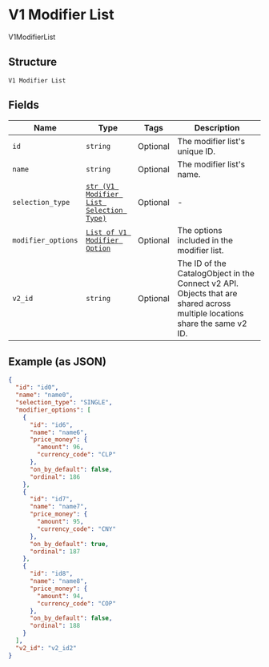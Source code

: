 
# V1 Modifier List

V1ModifierList

## Structure

`V1 Modifier List`

## Fields

| Name | Type | Tags | Description |
|  --- | --- | --- | --- |
| `id` | `string` | Optional | The modifier list's unique ID. |
| `name` | `string` | Optional | The modifier list's name. |
| `selection_type` | [`str (V1 Modifier List Selection Type)`](/doc/models/v1-modifier-list-selection-type.md) | Optional | - |
| `modifier_options` | [`List of V1 Modifier Option`](/doc/models/v1-modifier-option.md) | Optional | The options included in the modifier list. |
| `v2_id` | `string` | Optional | The ID of the CatalogObject in the Connect v2 API. Objects that are shared across multiple locations share the same v2 ID. |

## Example (as JSON)

```json
{
  "id": "id0",
  "name": "name0",
  "selection_type": "SINGLE",
  "modifier_options": [
    {
      "id": "id6",
      "name": "name6",
      "price_money": {
        "amount": 96,
        "currency_code": "CLP"
      },
      "on_by_default": false,
      "ordinal": 186
    },
    {
      "id": "id7",
      "name": "name7",
      "price_money": {
        "amount": 95,
        "currency_code": "CNY"
      },
      "on_by_default": true,
      "ordinal": 187
    },
    {
      "id": "id8",
      "name": "name8",
      "price_money": {
        "amount": 94,
        "currency_code": "COP"
      },
      "on_by_default": false,
      "ordinal": 188
    }
  ],
  "v2_id": "v2_id2"
}
```

